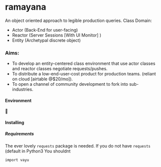 # ramayana
An object oriented approach to legible production queries.
Class Domain:
  - Actor (Back-End for user-facing)
  - Reactor (Server Sessions [With UI Monitor] )
  - Entity (Archetypal discrete object)


### Aims: ###
- To develop an entity-centered class environment that use actor classes and reactor classes negotiate requests/pushes.
- To distribute a low-end-user-cost product for production teams. (reliant on cloud [airtable @$20/mo]).
- To open a channel of community development to fork into sub-industries.

#### Environment
:camel:

#### Installing
##### Requirements
The ever lovely `requests` package is needed.
If you do not have `requests` (default in Python3
You shouldnt 
```
import vayu
```
